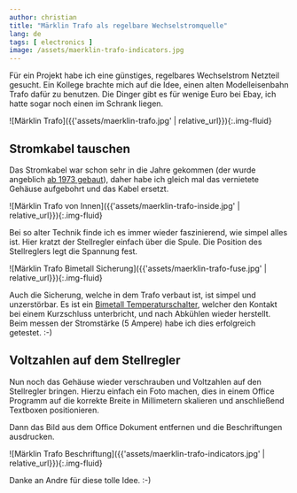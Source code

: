 ```yaml
---
author: christian
title: "Märklin Trafo als regelbare Wechselstromquelle"
lang: de
tags: [ electronics ]
image: /assets/maerklin-trafo-indicators.jpg
---
```


Für ein Projekt habe ich eine günstiges, regelbares Wechselstrom Netzteil gesucht.
Ein Kollege brachte mich auf die Idee, einen alten Modell&shy;eisenbahn Trafo dafür
zu benutzen. Die Dinger gibt es für wenige Euro bei Ebay, ich hatte sogar noch
einen im Schrank liegen.

[trafo]: https://www.lokmuseum.de/showartikel.php?Wg1=Spur%20H0%20M%E4rklin&Wg2=Zubeh%F6r&SArt=3079&SBez=37540%20Spur%20H0%20M%E4rklin%20Transformator&Seite=1&SID=wnvdprdl
[bimetall]: https://de.wikipedia.org/wiki/Temperaturschalter

![Märklin Trafo]({{'assets/maerklin-trafo.jpg' | relative_url}}){:.img-fluid}

## Stromkabel tauschen

Das Stromkabel war schon sehr in die Jahre gekommen (der wurde angeblich [ab 1973 gebaut][trafo]),
daher habe ich gleich mal das vernietete Gehäuse aufgebohrt und das Kabel ersetzt.

![Märklin Trafo von Innen]({{'assets/maerklin-trafo-inside.jpg' | relative_url}}){:.img-fluid}

Bei so alter Technik finde ich es immer wieder faszinierend, wie simpel
alles ist. Hier kratzt der Stellregler einfach über die Spule. Die Position
des Stellreglers legt die Spannung fest.

![Märklin Trafo Bimetall Sicherung]({{'assets/maerklin-trafo-fuse.jpg' | relative_url}}){:.img-fluid}

Auch die Sicherung, welche in dem Trafo verbaut ist, ist simpel und unzerstörbar.
Es ist ein [Bimetall Temperaturschalter][bimetall], welcher den Kontakt bei einem Kurzschluss
unterbricht, und nach Abkühlen wieder herstellt. Beim messen der Stromstärke (5 Ampere) habe ich
dies erfolgreich getestet. :-)

## Voltzahlen auf dem Stellregler

Nun noch das Gehäuse wieder verschrauben und Voltzahlen auf den Stellregler bringen.
Hierzu einfach ein Foto machen, dies in einem Office Programm auf die korrekte Breite
in Millimetern skalieren und anschließend Textboxen positionieren.

Dann das Bild aus dem Office Dokument entfernen und die Beschriftungen ausdrucken.

![Märklin Trafo Beschriftung]({{'assets/maerklin-trafo-indicators.jpg' | relative_url}}){:.img-fluid}

Danke an Andre für diese tolle Idee. :-)
